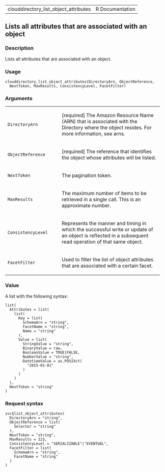 <table style="width: 100%;">
<tbody>
<tr class="odd">
<td>clouddirectory_list_object_attributes</td>
<td style="text-align: right;">R Documentation</td>
</tr>
</tbody>
</table>

## Lists all attributes that are associated with an object

### Description

Lists all attributes that are associated with an object.

### Usage

    clouddirectory_list_object_attributes(DirectoryArn, ObjectReference,
      NextToken, MaxResults, ConsistencyLevel, FacetFilter)

### Arguments

<table>
<colgroup>
<col style="width: 35%" />
<col style="width: 65%" />
</colgroup>
<tbody>
<tr class="odd">
<td><code
id="clouddirectory_list_object_attributes_:_DirectoryArn">DirectoryArn</code></td>
<td><p>[required] The Amazon Resource Name (ARN) that is associated with
the Directory where the object resides. For more information, see
arns.</p></td>
</tr>
<tr class="even">
<td><code
id="clouddirectory_list_object_attributes_:_ObjectReference">ObjectReference</code></td>
<td><p>[required] The reference that identifies the object whose
attributes will be listed.</p></td>
</tr>
<tr class="odd">
<td><code
id="clouddirectory_list_object_attributes_:_NextToken">NextToken</code></td>
<td><p>The pagination token.</p></td>
</tr>
<tr class="even">
<td><code
id="clouddirectory_list_object_attributes_:_MaxResults">MaxResults</code></td>
<td><p>The maximum number of items to be retrieved in a single call.
This is an approximate number.</p></td>
</tr>
<tr class="odd">
<td><code
id="clouddirectory_list_object_attributes_:_ConsistencyLevel">ConsistencyLevel</code></td>
<td><p>Represents the manner and timing in which the successful write or
update of an object is reflected in a subsequent read operation of that
same object.</p></td>
</tr>
<tr class="even">
<td><code
id="clouddirectory_list_object_attributes_:_FacetFilter">FacetFilter</code></td>
<td><p>Used to filter the list of object attributes that are associated
with a certain facet.</p></td>
</tr>
</tbody>
</table>

### Value

A list with the following syntax:

    list(
      Attributes = list(
        list(
          Key = list(
            SchemaArn = "string",
            FacetName = "string",
            Name = "string"
          ),
          Value = list(
            StringValue = "string",
            BinaryValue = raw,
            BooleanValue = TRUE|FALSE,
            NumberValue = "string",
            DatetimeValue = as.POSIXct(
              "2015-01-01"
            )
          )
        )
      ),
      NextToken = "string"
    )

### Request syntax

    svc$list_object_attributes(
      DirectoryArn = "string",
      ObjectReference = list(
        Selector = "string"
      ),
      NextToken = "string",
      MaxResults = 123,
      ConsistencyLevel = "SERIALIZABLE"|"EVENTUAL",
      FacetFilter = list(
        SchemaArn = "string",
        FacetName = "string"
      )
    )

